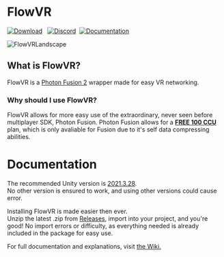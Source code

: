 # FlowVR
[![Download](https://img.shields.io/badge/Download-blue.svg)](https://github.com/rxxyn/FlowVR/releases) &nbsp; 
[![Discord](https://img.shields.io/badge/Discord-blue.svg)]( https://discord.gg/g6xQ5SyCBN)&nbsp; 
[![Documentation](https://img.shields.io/badge/Documentation%20%20-8A2BE2)](https://github.com/rxxyn/FlowVR/wiki)


![FlowVRLandscape](https://github.com/user-attachments/assets/2f71beb2-e389-4ce5-ab84-17522252e2a2)

## What is FlowVR?

FlowVR is a [Photon Fusion 2](https://doc.photonengine.com/fusion/current/fusion-intro) wrapper made for easy VR networking.
### Why should I use FlowVR? 
FlowVR allows for more easy use of the extraordinary, never seen before multiplayer SDK, Photon Fusion.
Photon Fusion allows for a [**FREE 100 CCU**](https://blog.photonengine.com/new-free-100-ccu-for-photon-fusion-and-quantum-games/) plan, which is only avaliable for Fusion due to it's self data compressing abilities.

# Documentation

The recommended Unity version is [2021.3.28](https://unity.com/releases/editor/whats-new/2021.3.28#notes). <br />
No other version is ensured to work, and using other versions could cause error.<br />

Installing FlowVR is made easier then ever.<br /> Unzip the latest .zip from [Releases](https://github.com/rxxyn/FlowVR/releases), import into your project, and you're good! No import errors or difficulty, as everything needed is already included in the package for easy use.<br />

For full documentation and explanations, visit [the Wiki.](https://github.com/rxxyn/FlowVR/wiki)
